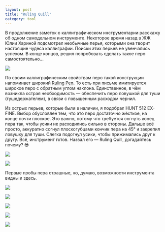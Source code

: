 ```yaml
---
layout: post
title: "Ruling Quill"
category: tool
---
```

В продолжение заметок о каллиграфическом инструментарии расскажу об одном самодельном инструменте. Некоторое время назад в ЖЖ Юлии Хариной подсмотрел необычные перья, которыми она творит настоящие чудеса каллиграфии. Поиски этих перьев не увенчались успехом. В конце концов, решил попробовать сделать такое перо самостоятельно...

![](https://pics.livejournal.com/quillcraft/pic/000d6cw3)

По своим каллиграфическим свойствам перо такой конструкции напоминает широкий [Ruling Pen](/tool/2009/04/26/ruling-pen). То есть при письме имитируется широкое перо с обратным углом наклона. Единственное, в чём возникла острая необходимость — обеспечить перо ловушкой для туши (тушедержателем), в связи с повышенным расходом чернил.

Из острых перьев, которые были в наличии, я подобрал HUNT 512 EX-FINE. Выбор обусловлен тем, что это перо достаточно жёсткое, на конце почти плоское. Это важно, потому что требуется согнуть конец пера так, чтобы усики не расходились сильно в стороны. Дальше всё просто, аккуратно согнул плоскогубцами кончик пера на 45° и закрепил ловушку для туши. Слегка подогнул усики, чтобы прижимались друг к другу. Всё, инструмент готов. Назвал его — Ruling Quill, догадайтесь почему? 😎

![](https://pics.livejournal.com/quillcraft/pic/000d46ye)

![](https://pics.livejournal.com/quillcraft/pic/000d3869)

Первые пробы пера страшные, но, думаю, возможности инструмента видны и здесь.

![](https://pics.livejournal.com/quillcraft/pic/000cw41c)

![](https://pics.livejournal.com/quillcraft/pic/000cxty5)

![](https://pics.livejournal.com/quillcraft/pic/000cyxk4)

![](https://pics.livejournal.com/quillcraft/pic/000czhp0)

![](https://pics.livejournal.com/quillcraft/pic/000d01b5)
